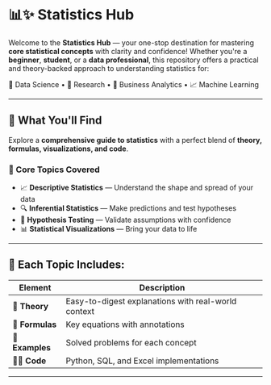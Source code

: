 # 📊✨ Statistics Hub

Welcome to the **Statistics Hub** — your one-stop destination for mastering **core statistical concepts** with clarity and confidence! Whether you're a **beginner**, **student**, or a **data professional**, this repository offers a practical and theory-backed approach to understanding statistics for:

🧠 Data Science • 🔬 Research • 💼 Business Analytics • 📈 Machine Learning

---

## 📌 What You'll Find

Explore a **comprehensive guide to statistics** with a perfect blend of **theory, formulas, visualizations, and code**.

### 🔹 Core Topics Covered
- 📈 **Descriptive Statistics** — Understand the shape and spread of your data  
- 🔍 **Inferential Statistics** — Make predictions and test hypotheses  
- 🧪 **Hypothesis Testing** — Validate assumptions with confidence   
- 📊 **Statistical Visualizations** — Bring your data to life

---

## 🧰 Each Topic Includes:
| Element | Description |
|--------|-------------|
| 📘 **Theory** | Easy-to-digest explanations with real-world context |
| 🧮 **Formulas** | Key equations with annotations |
| 🔢 **Examples** | Solved problems for each concept |
| 🧑‍💻 **Code** | Python, SQL, and Excel implementations |


---



